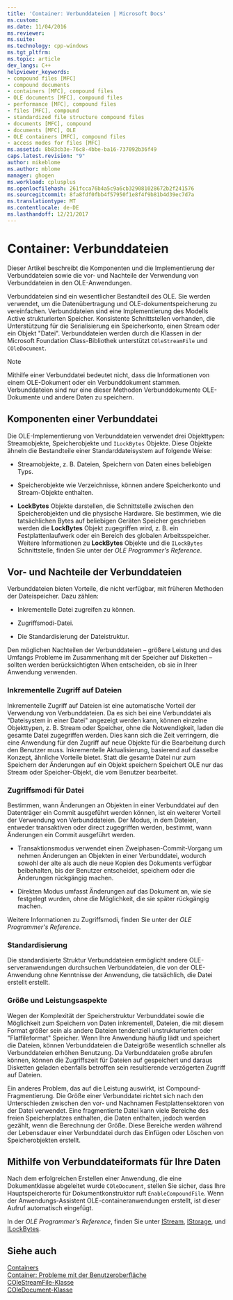 ```yaml
---
title: 'Container: Verbunddateien | Microsoft Docs'
ms.custom: 
ms.date: 11/04/2016
ms.reviewer: 
ms.suite: 
ms.technology: cpp-windows
ms.tgt_pltfrm: 
ms.topic: article
dev_langs: C++
helpviewer_keywords:
- compound files [MFC]
- compound documents
- containers [MFC], compound files
- OLE documents [MFC], compound files
- performance [MFC], compound files
- files [MFC], compound
- standardized file structure compound files
- documents [MFC], compound
- documents [MFC], OLE
- OLE containers [MFC], compound files
- access modes for files [MFC]
ms.assetid: 8b83cb3e-76c8-4bbe-ba16-737092b36f49
caps.latest.revision: "9"
author: mikeblome
ms.author: mblome
manager: ghogen
ms.workload: cplusplus
ms.openlocfilehash: 261fcca76b4a5c9a6cb329081028672b2f241576
ms.sourcegitcommit: 8fa8fdf0fbb4f57950f1e8f4f9b81b4d39ec7d7a
ms.translationtype: MT
ms.contentlocale: de-DE
ms.lasthandoff: 12/21/2017
---
```

# <a name="containers-compound-files"></a>Container: Verbunddateien
Dieser Artikel beschreibt die Komponenten und die Implementierung der Verbunddateien sowie die vor- und Nachteile der Verwendung von Verbunddateien in den OLE-Anwendungen.  
  
 Verbunddateien sind ein wesentlicher Bestandteil des OLE. Sie werden verwendet, um die Datenübertragung und OLE-dokumentspeicherung zu vereinfachen. Verbunddateien sind eine Implementierung des Modells Active strukturierten Speicher. Konsistente Schnittstellen vorhanden, die Unterstützung für die Serialisierung ein Speicherkonto, einen Stream oder ein Objekt "Datei". Verbunddateien werden durch die Klassen in der Microsoft Foundation Class-Bibliothek unterstützt `COleStreamFile` und `COleDocument`.  
  
> [!NOTE]
>  Mithilfe einer Verbunddatei bedeutet nicht, dass die Informationen von einem OLE-Dokument oder ein Verbunddokument stammen. Verbunddateien sind nur eine dieser Methoden Verbunddokumente OLE-Dokumente und andere Daten zu speichern.  
  
##  <a name="_core_components_of_a_compound_file"></a>Komponenten einer Verbunddatei  
 Die OLE-Implementierung von Verbunddateien verwendet drei Objekttypen: Streamobjekte, Speicherobjekte und `ILockBytes` Objekte. Diese Objekte ähneln die Bestandteile einer Standarddateisystem auf folgende Weise:  
  
-   Streamobjekte, z. B. Dateien, Speichern von Daten eines beliebigen Typs.  
  
-   Speicherobjekte wie Verzeichnisse, können andere Speicherkonto und Stream-Objekte enthalten.  
  
-   **LockBytes** Objekte darstellen, die Schnittstelle zwischen den Speicherobjekten und die physische Hardware. Sie bestimmen, wie die tatsächlichen Bytes auf beliebigen Geräten Speicher geschrieben werden die **LockBytes** Objekt zugegriffen wird, z. B. ein Festplattenlaufwerk oder ein Bereich des globalen Arbeitsspeicher. Weitere Informationen zu **LockBytes** Objekte und die `ILockBytes` Schnittstelle, finden Sie unter der *OLE Programmer's Reference*.  
  
##  <a name="_core_advantages_and_disadvantages_of_compound_files"></a>Vor- und Nachteile der Verbunddateien  
 Verbunddateien bieten Vorteile, die nicht verfügbar, mit früheren Methoden der Dateispeicher. Dazu zählen:  
  
-   Inkrementelle Datei zugreifen zu können.  
  
-   Zugriffsmodi-Datei.  
  
-   Die Standardisierung der Dateistruktur.  
  
 Den möglichen Nachteilen der Verbunddateien – größere Leistung und des Umfangs Probleme im Zusammenhang mit der Speicher auf Disketten – sollten werden berücksichtigten When entscheiden, ob sie in Ihrer Anwendung verwenden.  
  
###  <a name="_core_incremental_access_to_files"></a>Inkrementelle Zugriff auf Dateien  
 Inkrementelle Zugriff auf Dateien ist eine automatische Vorteil der Verwendung von Verbunddateien. Da es sich bei eine Verbunddatei als "Dateisystem in einer Datei" angezeigt werden kann, können einzelne Objekttypen, z. B. Stream oder Speicher, ohne die Notwendigkeit, laden die gesamte Datei zugegriffen werden. Dies kann sich die Zeit verringern, die eine Anwendung für den Zugriff auf neue Objekte für die Bearbeitung durch den Benutzer muss. Inkrementelle Aktualisierung, basierend auf dasselbe Konzept, ähnliche Vorteile bietet. Statt die gesamte Datei nur zum Speichern der Änderungen auf ein Objekt speichern Speichert OLE nur das Stream oder Speicher-Objekt, die vom Benutzer bearbeitet.  
  
###  <a name="_core_file_access_modes"></a>Zugriffsmodi für Datei  
 Bestimmen, wann Änderungen an Objekten in einer Verbunddatei auf den Datenträger ein Commit ausgeführt werden können, ist ein weiterer Vorteil der Verwendung von Verbunddateien. Der Modus, in dem Dateien, entweder transaktiven oder direct zugegriffen werden, bestimmt, wann Änderungen ein Commit ausgeführt werden.  
  
-   Transaktionsmodus verwendet einen Zweiphasen-Commit-Vorgang um nehmen Änderungen an Objekten in einer Verbunddatei, wodurch sowohl der alte als auch die neue Kopien des Dokuments verfügbar beibehalten, bis der Benutzer entscheidet, speichern oder die Änderungen rückgängig machen.  
  
-   Direkten Modus umfasst Änderungen auf das Dokument an, wie sie festgelegt wurden, ohne die Möglichkeit, die sie später rückgängig machen.  
  
 Weitere Informationen zu Zugriffsmodi, finden Sie unter der *OLE Programmer's Reference*.  
  
###  <a name="_core_standardization"></a>Standardisierung  
 Die standardisierte Struktur Verbunddateien ermöglicht andere OLE-serveranwendungen durchsuchen Verbunddateien, die von der OLE-Anwendung ohne Kenntnisse der Anwendung, die tatsächlich, die Datei erstellt erstellt.  
  
###  <a name="_core_size_and_performance_considerations"></a>Größe und Leistungsaspekte  
 Wegen der Komplexität der Speicherstruktur Verbunddatei sowie die Möglichkeit zum Speichern von Daten inkrementell, Dateien, die mit diesem Format größer sein als andere Dateien tendenziell unstrukturierten oder "Flatfileformat" Speicher. Wenn Ihre Anwendung häufig lädt und speichert die Dateien, können Verbunddateien die Dateigröße wesentlich schneller als Verbunddateien erhöhen Benutzung. Da Verbunddateien große abrufen können, können die Zugriffszeit für Dateien auf gespeichert und daraus Disketten geladen ebenfalls betroffen sein resultierende verzögerten Zugriff auf Dateien.  
  
 Ein anderes Problem, das auf die Leistung auswirkt, ist Compound-Fragmentierung. Die Größe einer Verbunddatei richtet sich nach den Unterschieden zwischen den vor- und Nachnamen Festplattensektoren von der Datei verwendet. Eine fragmentierte Datei kann viele Bereiche des freien Speicherplatzes enthalten, die Daten enthalten, jedoch werden gezählt, wenn die Berechnung der Größe. Diese Bereiche werden während der Lebensdauer einer Verbunddatei durch das Einfügen oder Löschen von Speicherobjekten erstellt.  
  
##  <a name="_core_using_compound_files_format_for_your_data"></a>Mithilfe von Verbunddateiformats für Ihre Daten  
 Nach dem erfolgreichen Erstellen einer Anwendung, die eine Dokumentklasse abgeleitet wurde `COleDocument`, stellen Sie sicher, dass Ihre Hauptspeicherorte für Dokumentkonstruktor ruft `EnableCompoundFile`. Wenn der Anwendungs-Assistent OLE-containeranwendungen erstellt, ist dieser Aufruf automatisch eingefügt.  
  
 In der *OLE Programmer's Reference*, finden Sie unter [IStream](http://msdn.microsoft.com/library/windows/desktop/aa380034), [IStorage](http://msdn.microsoft.com/library/windows/desktop/aa380015), und [ILockBytes](http://msdn.microsoft.com/library/windows/desktop/aa379238).  
  
## <a name="see-also"></a>Siehe auch  
 [Containers](../mfc/containers.md)   
 [Container: Probleme mit der Benutzeroberfläche](../mfc/containers-user-interface-issues.md)   
 [COleStreamFile-Klasse](../mfc/reference/colestreamfile-class.md)   
 [COleDocument-Klasse](../mfc/reference/coledocument-class.md)
